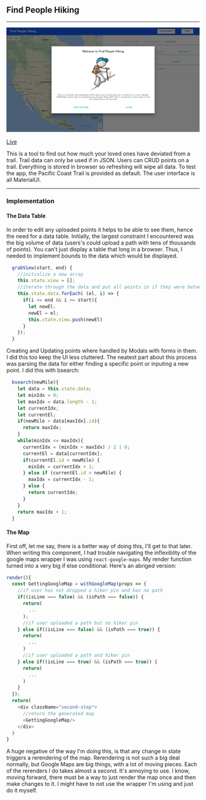 ## Find People Hiking
<hr>
<img src="find_people_hiking.png">

[Live](https://tchesnutt.github.io/find-people-hiking/)

This is a tool to find out how much your loved ones have deviated from a trail. Trail data can only be used if in JSON. Users can CRUD points on a trail. Everything is stored in browser so refreshing will wipe all data. To test the app, the Pacific Coast Trail is provided as default. The user interface is all MaterialUI.
<hr>

### Implementation
####  The Data Table
In order to edit any uploaded points it helps to be able to see them, hence the need for a data table. Initially, the largest constraint I encountered was the big volume of data (users's could upload a path with tens of thousands of points). You can't just display a table that long in a browser. Thus, I needed to implement bounds to the data which would be displayed.

```javascript
  grabView(start, end) {
    //initialize a new array
    this.state.view = [];
    //iterate through the data and put all points in if they were between the bounds
    this.state.data.forEach( (el, i) => {
      if(i <= end && i >= start){
        let newEl;
        newEl = el;
        this.state.view.push(newEl)
      }
    });
  }
```

Creating and Updating points where handled by Modals with forms in them. I did this too keep the UI less cluttered. The neatest part about this process was parsing the data for either finding a specific point or inputing a new point. I did this with bsearch:

```javascript
  bsearch(newMile){
    let data = this.state.data;
    let minIdx = 0;
    let maxIdx = data.length - 1;
    let currentIdx;
    let currentEl;
    if(newMile > data[maxIdx].id){
      return maxIdx;
    }
    while(minIdx <= maxIdx){
      currentIdx = (minIdx + maxIdx) / 2 | 0;
      currentEl = data[currentIdx];
      if(currentEl.id < newMile) {
        minIdx = currentIdx + 1;
      } else if (currentEl.id > newMile) {
        maxIdx = currentIdx - 1;
      } else {
        return currentIdx;
      }
    }
    return maxIdx + 1;
  }
```

#### The Map
First off, let me say, there is a better way of doing this, I'll get to that later. When writing this component, I had trouble navigating the inflexiblity of the google maps wrapper I was using `react-google-maps`. My render function turned into a very big if else conditional. Here's an abriged version:
```javascript
render(){
  const GettingGoogleMap = withGoogleMap(props => {
    //if user has not dropped a hiker pin and has no path
    if((isLine === false) && (isPath === false)) {
      return(
        ...
      );
      //if user uploaded a path but no hiker pin
    } else if((isLine === false) && (isPath === true)) {
      return(
        ...
      )
      //if user uploaded a path and hiker pin
    } else if((isLine === true) && (isPath === true)) {
      return(
        ...
      )
    }
  });
  return(
    <div className="second-step">
      //return the generated map
      <GettingGoogleMap/>
    </div>
  )
}
```
A huge negative of the way I'm doing this, is that any change in state triggers a rerendering of the map. Rerendering is not such a big deal normally, but Google Maps are big things, with a lot of moving pieces. Each of the rerenders I do takes almost a second. It's annoying to use. I know, moving forward, there must be a way to just render the map once and then make changes to it. I might have to not use the wrapper I'm using and just do it myself.
